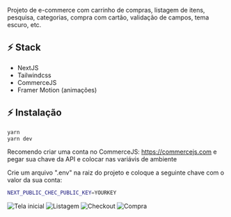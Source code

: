 Projeto de e-commerce com carrinho de compras, listagem de itens, pesquisa, categorias, compra com cartão, validação de campos, tema escuro, etc.

## ⚡ Stack
- NextJS
- Tailwindcss
- CommerceJS
- Framer Motion (animações)

## ⚡ Instalação
```bash
yarn
yarn dev
```

Recomendo criar uma conta no CommerceJS: https://commercejs.com e pegar sua chave da API e colocar nas variávis de ambiente

Crie um arquivo ".env" na raiz do projeto e coloque a seguinte chave com o valor da sua conta:

```bash
NEXT_PUBLIC_CHEC_PUBLIC_KEY=YOURKEY
```

![Tela inicial](https://res.cloudinary.com/gabrielcloud/image/upload/v1621215088/gabriel-portfolio/portfolio/555_skmcwq.png)
![Listagem](https://res.cloudinary.com/gabrielcloud/image/upload/v1621215046/gabriel-portfolio/portfolio/sdsad_lvbndu.png)
![Checkout](https://res.cloudinary.com/gabrielcloud/image/upload/v1621215044/gabriel-portfolio/portfolio/1321_wxl8pg.png)
![Compra](https://res.cloudinary.com/gabrielcloud/image/upload/v1621215044/gabriel-portfolio/portfolio/9999_hskjuz.png)
